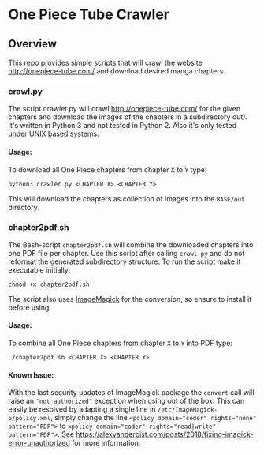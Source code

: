 # One Piece Tube Crawler

## Overview
This repo provides simple scripts that will crawl the website http://onepiece-tube.com/ and download desired manga chapters.

### crawl.py
The script crawler.py will crawl http://onepiece-tube.com/ for the given chapters and download the images of the chapters in a
subdirectory out/. It's written in Python 3 and not tested in Python 2. Also it's only tested under UNIX based systems.

#### Usage:
To download all One Piece chapters from chapter `X` to `Y` type:
```
python3 crawler.py <CHAPTER X> <CHAPTER Y>
```
This will download the chapters as collection of images into the `BASE/out` directory. 

### chapter2pdf.sh
The Bash-script `chapter2pdf.sh` will combine the downloaded chapters into one PDF file per chapter. Use this script after calling `crawl.py` and 
do not reformat the generated subdirectory structure.
To run the script make it executable initially:
```
chmod +x chapter2pdf.sh
```
The script also uses [ImageMagick](https://imagemagick.org/index.php) for the conversion, so ensure to install it before using. 

#### Usage:
To combine all One Piece chapters from chapter `X` to `Y` into PDF type:
```
./chapter2pdf.sh <CHAPTER X> <CHAPTER Y>
```

#### Known Issue:
With the last security updates of ImageMagick package the `convert` call will raise an `"not authorized"` exception when using out of the box.
This can easily be resolved by adapting a single line in `/etc/ImageMagick-6/policy.xml`, simply change the line `<policy domain="coder" rights="none" pattern="PDF">` to `<policy domain="coder" rights="read|write" pattern="PDF">`.
See https://alexvanderbist.com/posts/2018/fixing-imagick-error-unauthorized for more information.

